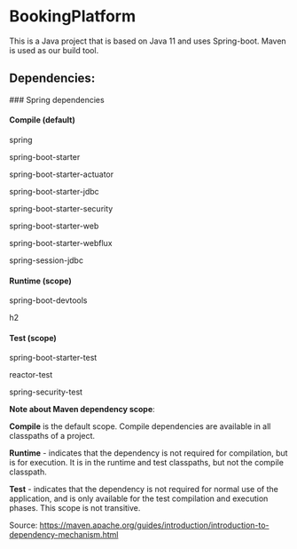 # BookingPlatform


This is a Java project that is based on Java 11 and uses Spring-boot. Maven is used as our build tool.

## Dependencies:

### Spring dependencies
#### Compile (default)
spring

spring-boot-starter

spring-boot-starter-actuator

spring-boot-starter-jdbc

spring-boot-starter-security

spring-boot-starter-web

spring-boot-starter-webflux

spring-session-jdbc

#### Runtime (scope)
spring-boot-devtools

h2

#### Test (scope)
spring-boot-starter-test

reactor-test

spring-security-test

**Note about Maven dependency scope**:

**Compile** is the default scope. Compile dependencies are available in all classpaths of a project.

**Runtime** - indicates that the dependency is not required for compilation, but is for execution. It is in the runtime and test classpaths, but not the compile classpath.

**Test** - indicates that the dependency is not required for normal use of the application, and is only available for the test compilation and execution phases. This scope is not transitive.

Source: https://maven.apache.org/guides/introduction/introduction-to-dependency-mechanism.html
